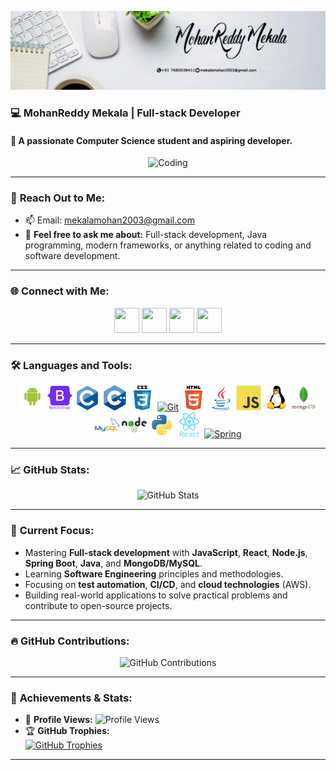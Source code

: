 ![logo](https://github.com/mohan1233/MohanReddy-Mekala/blob/main/Banner.jpg)
### 💻 **MohanReddy Mekala** | Full-stack Developer

#### 🌟 **A passionate Computer Science student and aspiring developer.**

<p align="center">
  <img src="https://user-images.githubusercontent.com/74038190/212749171-b84692a8-2b04-4e3b-93ca-ac14705da224.gif" alt="Coding" width="400" />
</p>

---

### 📍 **Reach Out to Me:**
- 📫 Email: [mekalamohan2003@gmail.com](mailto:mekalamohan2003@gmail.com)
- 💬 **Feel free to ask me about:** Full-stack development, Java programming, modern frameworks, or anything related to coding and software development.
  
---

### 🌐 **Connect with Me:**

<p align="center">
  <a href="https://linkedin.com/in/mekala-mohan-reddy-7b5511237" target="_blank"><img src="https://raw.githubusercontent.com/rahuldkjain/github-profile-readme-generator/master/src/images/icons/Social/linked-in-alt.svg" height="40" width="40" /></a>
  <a href="https://www.hackerrank.com/mekalamohan2003" target="_blank"><img src="https://raw.githubusercontent.com/rahuldkjain/github-profile-readme-generator/master/src/images/icons/Social/hackerrank.svg" height="40" width="40" /></a>
  <a href="https://www.leetcode.com/mohanreddy_m" target="_blank"><img src="https://raw.githubusercontent.com/rahuldkjain/github-profile-readme-generator/master/src/images/icons/Social/leet-code.svg" height="40" width="40" /></a>
  <a href="https://auth.geeksforgeeks.org/user/mekalamor6nu" target="_blank"><img src="https://raw.githubusercontent.com/rahuldkjain/github-profile-readme-generator/master/src/images/icons/Social/geeks-for-geeks.svg" height="40" width="40" /></a>
</p>

---

### 🛠 **Languages and Tools:**

<p align="center">
  <a href="https://developer.android.com" target="_blank"><img src="https://raw.githubusercontent.com/devicons/devicon/master/icons/android/android-original-wordmark.svg" alt="Android" width="40" height="40" /></a>
  <a href="https://getbootstrap.com" target="_blank"><img src="https://raw.githubusercontent.com/devicons/devicon/master/icons/bootstrap/bootstrap-plain-wordmark.svg" alt="Bootstrap" width="40" height="40" /></a>
  <a href="https://www.cprogramming.com/" target="_blank"><img src="https://raw.githubusercontent.com/devicons/devicon/master/icons/c/c-original.svg" alt="C" width="40" height="40" /></a>
  <a href="https://www.w3schools.com/cpp/" target="_blank"><img src="https://raw.githubusercontent.com/devicons/devicon/master/icons/cplusplus/cplusplus-original.svg" alt="C++" width="40" height="40" /></a>
  <a href="https://www.w3schools.com/css/" target="_blank"><img src="https://raw.githubusercontent.com/devicons/devicon/master/icons/css3/css3-original-wordmark.svg" alt="CSS" width="40" height="40" /></a>
  <a href="https://git-scm.com/" target="_blank"><img src="https://www.vectorlogo.zone/logos/git-scm/git-scm-icon.svg" alt="Git" width="40" height="40" /></a>
  <a href="https://www.w3.org/html/" target="_blank"><img src="https://raw.githubusercontent.com/devicons/devicon/master/icons/html5/html5-original-wordmark.svg" alt="HTML" width="40" height="40" /></a>
  <a href="https://www.java.com" target="_blank"><img src="https://raw.githubusercontent.com/devicons/devicon/master/icons/java/java-original.svg" alt="Java" width="40" height="40" /></a>
  <a href="https://developer.mozilla.org/en-US/docs/Web/JavaScript" target="_blank"><img src="https://raw.githubusercontent.com/devicons/devicon/master/icons/javascript/javascript-original.svg" alt="JavaScript" width="40" height="40" /></a>
  <a href="https://www.linux.org/" target="_blank"><img src="https://raw.githubusercontent.com/devicons/devicon/master/icons/linux/linux-original.svg" alt="Linux" width="40" height="40" /></a>
  <a href="https://www.mongodb.com/" target="_blank"><img src="https://raw.githubusercontent.com/devicons/devicon/master/icons/mongodb/mongodb-original-wordmark.svg" alt="MongoDB" width="40" height="40" /></a>
  <a href="https://www.mysql.com/" target="_blank"><img src="https://raw.githubusercontent.com/devicons/devicon/master/icons/mysql/mysql-original-wordmark.svg" alt="MySQL" width="40" height="40" /></a>
  <a href="https://nodejs.org" target="_blank"><img src="https://raw.githubusercontent.com/devicons/devicon/master/icons/nodejs/nodejs-original-wordmark.svg" alt="Node.js" width="40" height="40" /></a>
  <a href="https://www.python.org" target="_blank"><img src="https://raw.githubusercontent.com/devicons/devicon/master/icons/python/python-original.svg" alt="Python" width="40" height="40" /></a>
  <a href="https://reactjs.org/" target="_blank"><img src="https://raw.githubusercontent.com/devicons/devicon/master/icons/react/react-original-wordmark.svg" alt="React" width="40" height="40" /></a>
  <a href="https://spring.io/" target="_blank"><img src="https://www.vectorlogo.zone/logos/springio/springio-icon.svg" alt="Spring" width="40" height="40" /></a>
</p>

---

### 📈 **GitHub Stats:**

<p align="center">
  <img src="https://github-readme-stats.vercel.app/api?username=mohan1233&show_icons=true&locale=en" alt="GitHub Stats" />
</p>

---

### 🎯 **Current Focus:**
- Mastering **Full-stack development** with **JavaScript**, **React**, **Node.js**, **Spring Boot**, **Java**, and **MongoDB/MySQL**.
- Learning **Software Engineering** principles and methodologies.
- Focusing on **test automation**, **CI/CD**, and **cloud technologies** (AWS).
- Building real-world applications to solve practical problems and contribute to open-source projects.

---

### 🔥 **GitHub Contributions:**

<p align="center">
  <img src="https://activity-graph.herokuapp.com/graph?username=mohan1233&theme=github" alt="GitHub Contributions" />
</p>

---

### 🏅 **Achievements & Stats:**

- 💬 **Profile Views:** ![Profile Views](https://komarev.com/ghpvc/?username=mohan1233&label=Profile%20views&color=0e75b6&style=flat)
- 🏆 **GitHub Trophies:**  
  <a href="https://github.com/ryo-ma/github-profile-trophy"><img src="https://github-profile-trophy.vercel.app/?username=mohan1233" alt="GitHub Trophies" /></a>

---
